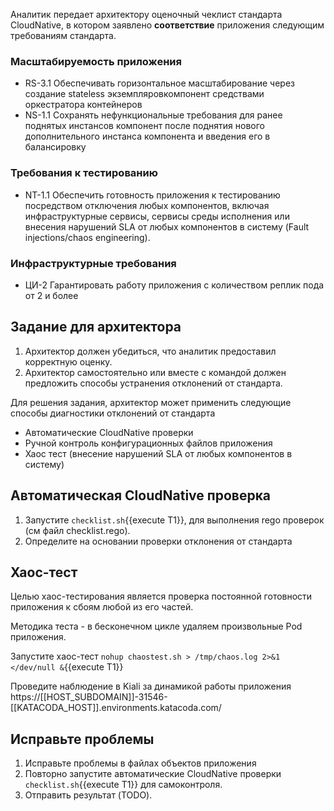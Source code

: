 Аналитик передает архитектору оценочный чеклист стандарта CloudNative, в котором заявлено **соответствие** приложения следующим требованиям стандарта.

### Масштабируемость приложения

* RS-3.1 Обеспечивать горизонтальное масштабирование через создание stateless экземпляровкомпонент средствами оркестратора контейнеров
* NS-1.1 Сохранять нефункциональные требования для ранее поднятых инстансов компонент после поднятия нового дополнительного инстанса компонента и введения его в балансировку

### Требования к тестированию

* NT-1.1 Обеспечить готовность приложения к тестированию посредством отключения любых компонентов, включая инфраструктурные сервисы, сервисы среды исполнения или внесения нарушений SLA от любых компонентов в систему (Fault injections/chaos engineering).

### Инфраструктурные требования

* ЦИ-2 Гарантировать работу приложения с количеством реплик пода от 2 и более

## Задание для архитектора

1. Архитектор должен убедиться, что аналитик предоставил корректную оценку.
1. Архитектор самостоятельно или вместе с командой должен предложить способы устранения отклонений от стандарта.  

Для решения задания, архитектор может применить следующие способы диагностики отклонений от стандарта

* Автоматические CloudNative проверки
* Ручной контроль конфигурационных файлов приложения
* Хаос тест (внесение нарушений SLA от любых компонентов в систему)

## Автоматическая CloudNative проверка

1. Запустите `checklist.sh`{{execute T1}}, для выполнения rego проверок (см файл checklist.rego).
2. Определите на основании проверки отклонения от стандарта

## Хаос-тест

Целью хаос-тестирования является проверка постоянной готовности приложения к сбоям любой из его частей.

Методика теста - в бесконечном цикле удаляем произвольные Pod приложения.

Запустите хаос-тест `nohup chaostest.sh > /tmp/chaos.log 2>&1 </dev/null &`{{execute T1}}

Проведите наблюдение в Kiali за динамикой работы приложения https://[[HOST_SUBDOMAIN]]-31546-[[KATACODA_HOST]].environments.katacoda.com/

## Исправьте проблемы

1. Исправьте проблемы в файлах объектов приложения
1. Повторно запустите автоматические CloudNative проверки `checklist.sh`{{execute T1}} для самоконтроля.
1. Отправить результат (TODO).
